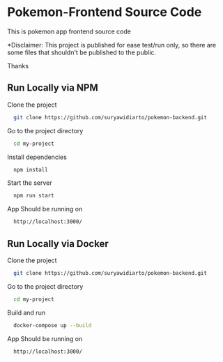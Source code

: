 # Pokemon-Frontend Source Code

This is pokemon app frontend source code

\*Disclaimer:
This project is published for ease test/run only, so there are some files that shouldn't be published to the public.

Thanks

## Run Locally via NPM

Clone the project

```bash
  git clone https://github.com/suryawidiarto/pokemon-backend.git
```

Go to the project directory

```bash
  cd my-project
```

Install dependencies

```bash
  npm install
```

Start the server

```bash
  npm run start
```

App Should be running on

```bash
  http://localhost:3000/
```

## Run Locally via Docker

Clone the project

```bash
  git clone https://github.com/suryawidiarto/pokemon-backend.git
```

Go to the project directory

```bash
  cd my-project
```

Build and run

```bash
  docker-compose up --build
```

App Should be running on

```bash
  http://localhost:3000/
```
